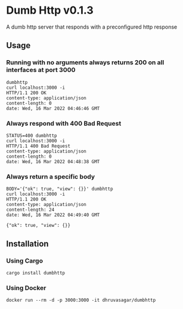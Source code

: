 # Dumb Http v0.1.3

A dumb http server that responds with a preconfigured http response

## Usage

### Running with no arguments always returns 200 on all interfaces at port 3000

```
dumbhttp
curl localhost:3000 -i
HTTP/1.1 200 OK
content-type: application/json
content-length: 0
date: Wed, 16 Mar 2022 04:46:46 GMT

```

### Always respond with 400 Bad Request

```
STATUS=400 dumbhttp
curl localhost:3000 -i
HTTP/1.1 400 Bad Request
content-type: application/json
content-length: 0
date: Wed, 16 Mar 2022 04:48:38 GMT

```

### Always return a specific body

```
BODY='{"ok": true, "view": {}}' dumbhttp
curl localhost:3000 -i
HTTP/1.1 200 OK
content-type: application/json
content-length: 24
date: Wed, 16 Mar 2022 04:49:40 GMT

{"ok": true, "view": {}}
```
## Installation

### Using Cargo

```
cargo install dumbhttp
```

### Using Docker

```
docker run --rm -d -p 3000:3000 -it dhruvasagar/dumbhttp
```
